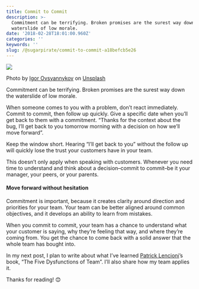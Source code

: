 ```yaml
---
title: Commit to Commit
description: >-
  Commitment can be terrifying. Broken promises are the surest way down the
  waterslide of low morale.
date: '2018-02-28T18:01:00.960Z'
categories: ''
keywords: ''
slug: /@sugarpirate/commit-to-commit-a18befcb5e26
---
```


![](https://cdn-images-1.medium.com/max/2560/1*yVnUgLfOC_LoTjrjJCJHVA.jpeg)

Photo by [Igor Ovsyannykov](https://unsplash.com/photos/srd-rZ5fcFw?utm_source=unsplash&utm_medium=referral&utm_content=creditCopyText) on [Unsplash](https://unsplash.com/?utm_source=unsplash&utm_medium=referral&utm_content=creditCopyText)

Commitment can be terrifying. Broken promises are the surest way down the waterslide of low morale.

When someone comes to you with a problem, don’t react immediately. Commit to commit, then follow up quickly. Give a specific date when you’ll get back to them with a commitment. “Thanks for the context about the bug, I’ll get back to you tomorrow morning with a decision on how we’ll move forward”.

Keep the window short. Hearing “I’ll get back to you” without the follow up will quickly lose the trust your customers have in your team.

This doesn’t only apply when speaking with customers. Whenever you need time to understand and think about a decision–commit to commit–be it your manager, your peers, or your parents.

#### Move forward without hesitation

Commitment is important, because it creates clarity around direction and priorities for your team. Your team can be better aligned around common objectives, and it develops an ability to learn from mistakes.

When you commit to commit, your team has a chance to understand what your customer is saying, why they’re feeling that way, and where they’re coming from. You get the chance to come back with a solid answer that the whole team has bought into.

In my next post, I plan to write about what I’ve learned [Patrick Lencioni](https://twitter.com/patricklencioni)’s book, “The Five Dysfunctions of Team”. I’ll also share how my team applies it.

Thanks for reading! 😊
